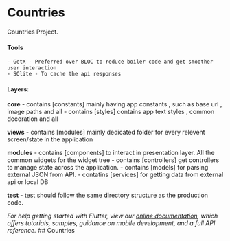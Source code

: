 # Countries 

Countries Project.

#### Tools
    - GetX - Preferred over BLOC to reduce boiler code and get smoother user interaction
    - SQlite - To cache the api responses


#### Layers:

**core**
    - contains [constants] mainly having app constants , such as base url , image paths and all
    - contains [styles] contains app text styles , common decoration and all

**views**
    - contains [modules] mainly dedicated folder for every relevent screen/state in the application
  
**modules** 
    - contains [components] to interact in presentation layer. All the common widgets for the widget tree
    - contains [controllers] get controllers to manage state across the application.
    - contains [models] for parsing external JSON from API.
    - contatins [services] for getting data from external api or local DB

**test** - test should follow the same directory structure as the production code.

_For help getting started with Flutter, view our
[online documentation](https://flutter.dev/docs), which offers tutorials,
samples, guidance on mobile development, and a full API reference._
##   C o u n t r i e s  
 
